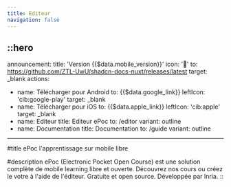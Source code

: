 ```yaml
---
title: Editeur
navigation: false 
---
```


::hero
---
announcement:
title: 'Version {{$data.mobile_version}}'
icon: '🎉'
to: https://github.com/ZTL-UwU/shadcn-docs-nuxt/releases/latest
target: _blank
actions:
- name: Télécharger pour Android
  to: {{$data.google_link}}
  leftIcon: 'cib:google-play'
  target: _blank
- name: Télécharger pour iOS
  to: {{$data.apple_link}}
  leftIcon: 'cib:apple'
  target: _blank
- name: Editeur
  title: Editeur ePoc
  to: /editor
  variant: outline
- name: Documentation
  title: Documentation
  to: /guide
  variant: outline
---

#title
ePoc l'apprentissage sur mobile libre

#description
ePoc (Electronic Pocket Open Course) est une solution complète de mobile learning libre et ouverte. Découvrez nos cours ou créez le votre à l'aide de l'éditeur. Gratuite et open source. Développée par Inria.
::